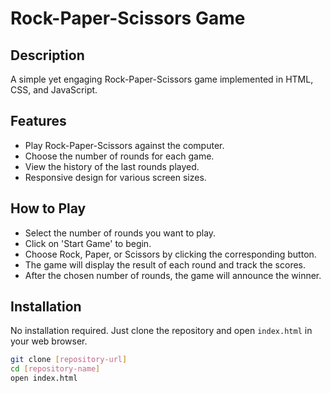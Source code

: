 ﻿# Rock-Paper-Scissors Game

## Description
A simple yet engaging Rock-Paper-Scissors game implemented in HTML, CSS, and JavaScript.

## Features
- Play Rock-Paper-Scissors against the computer.
- Choose the number of rounds for each game.
- View the history of the last rounds played.
- Responsive design for various screen sizes.

## How to Play
- Select the number of rounds you want to play.
- Click on 'Start Game' to begin.
- Choose Rock, Paper, or Scissors by clicking the corresponding button.
- The game will display the result of each round and track the scores.
- After the chosen number of rounds, the game will announce the winner.

## Installation
No installation required. Just clone the repository and open `index.html` in your web browser.

```bash
git clone [repository-url]
cd [repository-name]
open index.html
